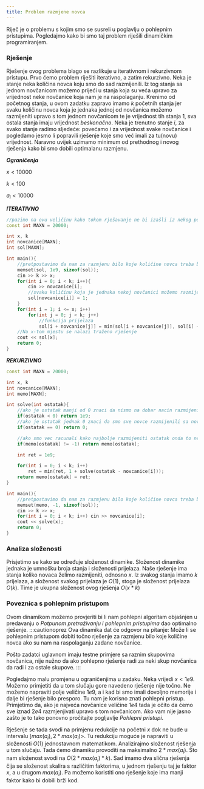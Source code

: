 ```yaml
---
title: Problem razmjene novca
---
```


Riječ je o problemu s kojim smo se susreli u poglavlju o pohlepnim pristupima. Pogledajmo kako bi smo taj problem riješili dinamičkim programiranjem.

### Rješenje

Rješenje ovog problema blago se razlikuje u iterativnom i rekurzivnom pristupu. Prvo ćemo problem riješiti iterativno, a zatim rekurzivno.
Neka je stanje neka količina novca koju smo do sad razmijenili. Iz tog stanja sa jednom novčanicom možemo prijeći u stanja koja su veća upravo za vrijednost neke novčanice koja nam je na raspolaganju. Krenimo od početnog stanja, u ovom zadatku zapravo imamo $k$ početnih stanja jer svaku količinu novca koja je jednaka jednoj od novčanica možemo razmijeniti upravo s tom jednom novčanicom te je vrijednost tih stanja $1$, sva ostala stanja imaju vrijednost $beskonačno$. Neka je trenutno stanje $i$, za svako stanje radimo sljedeće: povećamo $i$ za vrijednost svake novčanice i pogledamo jesmo li popravili rješenje koje smo već imali za tu(novu) vrijednost. Naravno uvijek uzimamo minimum od prethodnog i novog rješenja kako bi smo dobili optimalanu razmjenu.

***Ograničenja***

$x < 10000$

$k < 100$

$a_{i} < 10000$

***ITERATIVNO***
```cpp
//pazimo na ovu veličinu kako tokom rješavanje ne bi izašli iz nekog polja
const int MAXN = 20000;

int x, k
int novcanice[MAXN];
int sol[MAXN];

int main(){
    //pretpostavimo da nam za razmjenu bilo koje količine novca treba beskonačno novčanica
    memset(sol, 1e9, sizeof(sol));
    cin >> k >> x;
    for(int i = 0; i < k; i++){
        cin >> novcanice[i];
        //svaku količinu koja je jednaka nekoj novčanici možemo razmijeniti upravo s tom (jednom) novčanicom
        sol[novcanice[i]] = 1;
    }
    for(int i = 1; i <= x; i++)
        for(int j = 0; j < k; j++)
            //funkcija prijelaza
            sol[i + novcanice[j]] = min(sol[i + novcanice[j]], sol[i] + 1);
    //Na x-tom mjestu se nalazi traženo rješenje
    cout << sol[x];
    return 0;
}
```

***REKURZIVNO***
```cpp
const int MAXN = 20000;

int x, k
int novcanice[MAXN];
int memo[MAXN];

int solve(int ostatak){
    //ako je ostatak manji od 0 znaci da nismo na dobar nacin razmijenili novce
    if(ostatak < 0) return 1e9;
    //ako je ostatak jednak 0 znaci da smo sve novce razmijenili sa novcanicama koje su nam na raspolaganju
    if(ostatak == 0) return 0;

    //ako smo vec racunali kako najbolje razmijeniti ostatak onda to ne moramo ponovno racunati
    if(memo[ostatak] != -1) return memo[ostatak];

    int ret = 1e9;

    for(int i = 0; i < k; i++)
        ret = min(ret, 1 + solve(ostatak - novcanice[i]));
    return memo[ostatak] = ret;
}

int main(){
    //pretpostavimo da nam za razmjenu bilo koje količine novca treba beskonačno novčanica
    memset(memo, -1, sizeof(sol));
    cin >> k >> x;
    for(int i = 0; i < k; i++) cin >> novcanice[i];
    cout << solve(x);
    return 0;
}
```

### Analiza složenosti

Prisjetimo se kako se određuje složenost dinamike. Složenost dinamike jednaka je umnošku broja stanja i složenosti prijelaza. Naše rješenje ima stanja koliko novaca želimo razmijeniti, odnosno $x$. Iz svakog stanja imamo $k$ prijelaza, a složenost svakog prijelaza je $O(1)$, stoga je složenost prijelaza $O(k)$. Time je ukupna složenost ovog rješenja $O(x * k)$

### Poveznica s pohlepnim pristupom

Ovom dinamikom možemo provjeriti bi li nam pohlepni algoritam objašnjen u predavanju o *Potpunom pretraživanju i pohlepnim pristupima* dao optimalno rješenje. 
:::cautionoprez
Ova dinamika dat će odgovor na pitanje: Može li se pohlepnim pristupom dobiti točno rješenje za razmjenu bilo koje količine novca ako su nam na raspolaganju zadane novčanice.

Pošto zadatci uglavnom imaju testne primjere sa raznim skupovima novčanica, nije nužno da ako pohlepno rješenje radi za neki skup novčanica da radi i za ostale skupove.
:::

Pogledajmo malu promjenu u ograničenjima u zadaku. Neka vrijedi $x < 1e9$. Možemo primjetiti da u tom slučaju gore navedeno rješenje nije točno. Ne možemo napraviti polje veličine $1e9$, a i kad bi smo imali dovoljno memorije i dalje bi rješenje bilo presporo. Tu nam je korisno znati pohlepni pristup. Primjetimo da, ako je najveća novčanice veličine $1e4$ tada je očito da ćemo sve iznad $2e4$ razmjenjivati upravo s tom novčanicom. Ako vam nije jasno zašto je to tako ponovno pročitajte pogljavlje *Pohlepni pristupi*. 

Rješenje se tada svodi na primjenu redukcije na početni $x$ dok ne bude u intervalu $[max(a_i), 2 * max(a_i)>$. Tu redukciju moguće je napraviti u složenosti $O(1)$ jednostavnom matematikom.
Analizirajmo složenost rješenja u tom slučaju. Tada ćemo dinamiku provoditi na maksimalno $2 * max(a_i)$. Što nam složenost svodi na $O(2 * max(a_i) * k)$. Sad imamo dva slična rješenja čija se složenost skalira s različitim faktorima, u jednom rješenju taj je faktor $x$, a u drugom $max(a_i)$. Pa možemo koristiti ono rješenje koje ima manji faktor kako bi dobili brži kod.